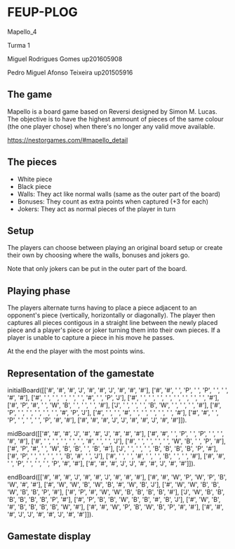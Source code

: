 # FEUP-PLOG

Mapello_4

Turma 1

Miguel Rodrigues Gomes up201605908

Pedro Miguel Afonso Teixeira  up201505916


## The game
Mapello is a board game based on Reversi designed by Simon M. Lucas. The objective is to have the highest ammount of pieces of the same colour (the one player chose) when there's no longer any valid move available. 

https://nestorgames.com/#mapello_detail

## The pieces
 - White piece
 - Black piece
 - Walls: They act like normal walls (same as the outer part of the board)
 - Bonuses: They count as extra points when captured (+3 for each)
 - Jokers: They act as normal pieces of the player in turn


## Setup
The players can choose between playing an original board setup or create their own by choosing where the walls, bonuses and jokers go.

Note that only jokers can be put in the outer part of the board.

## Playing phase
The players alternate turns having to place a piece adjacent to an opponent's piece (vertically, horizontally or diagonally). The player then captures all pieces contigous in a straight line between the newly placed piece and a player's piece or joker turning them into their own pieces. If a player is unable to capture a piece in his move he passes.

At the end the player with the most points wins.

## Representation of the gamestate

initialBoard([['#',   '#',   '#',   'J',   '#',   '#',   'J',   '#',   '#', '#'], 
         ['#', '#', ' ', 'P', ' ', 'P', ' ', ' ', '#', '#'], 
         ['#', ' ', ' ', ' ', ' ', ' ', '#', ' ', 'P', 'J'], 
         ['#', ' ', ' ', ' ', ' ', ' ', ' ', ' ', ' ', '#'], 
         ['#', 'P', '#', ' ', 'W', 'B', ' ', ' ', ' ', '#'], 
         ['J', ' ', ' ', ' ', 'B', 'W', ' ', ' ', ' ', '#'], 
         ['#', 'P', ' ', ' ', ' ', ' ', ' ', '#', 'P', 'J'], 
         ['#', ' ', ' ', '#', ' ', ' ', ' ', ' ', ' ', '#'], 
         ['#', '#', ' ', 'P', ' ', ' ', ' ', 'P', '#', '#'], 
         ['#',   '#',   '#',   'J',   'J',   '#',   '#',   'J',   '#', '#']]).
         
         
midBoard([['#',   '#',   '#',   'J',   '#',   '#',   'J',   '#',   '#', '#'], 
         ['#', '#', ' ', 'P', ' ', 'P', ' ', ' ', '#', '#'], 
         ['#', ' ', ' ', ' ', ' ', ' ', '#', ' ', ' ', 'J'], 
         ['#', ' ', ' ', ' ', ' ', 'W', 'B', ' ', 'P', '#'], 
         ['#', 'P', '#', ' ', 'W', 'B', 'B', ' ', 'B', '#'], 
         ['J', ' ', ' ', ' ', 'B', 'B', 'B', 'B', 'P', '#'], 
         ['#', 'P', ' ', ' ', ' ', ' ', 'B', '#', ' ', 'J'], 
         ['#', ' ', ' ', '#', ' ', ' ', 'B', ' ', ' ', '#'], 
         ['#', '#', ' ', 'P', ' ', ' ', ' ', 'P', '#', '#'], 
         ['#',   '#',   '#',   'J',   'J',   '#',   '#',   'J',   '#', '#']]).       
         
      
endBoard([['#',   '#',   '#',   'J',   '#',   '#',   'J',   '#',   '#', '#'], 
         ['#', '#', 'W', 'P', 'W', 'P', 'B', 'W', '#', '#'], 
         ['#', 'W', 'W', 'B', 'W', 'B', '#', 'W', 'B', 'J'], 
         ['#', 'W', 'W', 'B', 'B', 'W', 'B', 'B', 'P', '#'], 
         ['#', 'P', '#', 'W', 'W', 'B', 'B', 'B', 'B', '#'], 
         ['J', 'W', 'B', 'B', 'B', 'B', 'B', 'B', 'P', '#'], 
         ['#', 'P', 'B', 'B', 'W', 'B', 'B', '#', 'B', 'J'], 
         ['#', 'W', 'B', '#', 'B', 'B', 'B', 'B', 'W', '#'], 
         ['#', '#', 'W', 'P', 'B', 'W', 'B', 'P', '#', '#'], 
         ['#',   '#',   '#',   'J',   'J',   '#',   '#',   'J',   '#', '#']]).      
         
         

## Gamestate display




